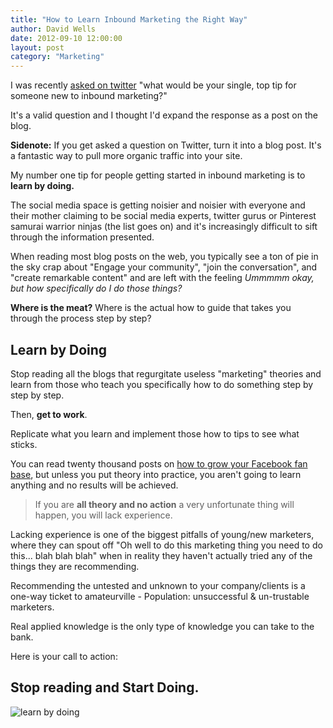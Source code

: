 ```yaml
---
title: "How to Learn Inbound Marketing the Right Way"
author: David Wells
date: 2012-09-10 12:00:00
layout: post
category: "Marketing"
---
```


I was recently [asked on twitter](http://twitter.com/SocMediaRebel/status/244037656412037120) "what would be your single, top tip for someone new to inbound marketing?"

It's a valid question and I thought I'd expand the response as a post on the blog.

**Sidenote:** If you get asked a question on Twitter, turn it into a blog post. It's a fantastic way to pull more organic traffic into your site.

My number one tip for people getting started in inbound marketing is to **learn by doing.**

The social media space is getting noisier and noisier with everyone and their mother claiming to be social media experts, twitter gurus or Pinterest samurai warrior ninjas (the list goes on) and it's increasingly difficult to sift through the information presented.

When reading most blog posts on the web, you typically see a ton of pie in the sky crap about "Engage your community", "join the conversation", and "create remarkable content" and are left with the feeling _Ummmmm okay, but how specifically do I do those things?_

**Where is the meat?** Where is the actual how to guide that takes you through the process step by step?

## Learn by Doing

Stop reading all the blogs that regurgitate useless "marketing" theories and learn from those who teach you specifically how to do something step by step by step.

Then, **get to work**.

Replicate what you learn and implement those how to tips to see what sticks.

You can read twenty thousand posts on [how to grow your Facebook fan base](https://inboundnow.com/no-bullsht-tactical-and-practical-tips-on-gaining-facebook-fans/), but unless you put theory into practice, you aren't going to learn anything and no results will be achieved.

> If you are **all theory and no action** a very unfortunate thing will happen, you will lack experience.

Lacking experience is one of the biggest pitfalls of young/new marketers, where they can spout off "Oh well to do this marketing thing you need to do this... blah blah blah" when in reality they haven't actually tried any of the things they are recommending.

Recommending the untested and unknown to your company/clients is a one-way ticket to amateurville - Population: unsuccessful & un-trustable marketers.

Real applied knowledge is the only type of knowledge you can take to the bank.

Here is your call to action:

## Stop reading and Start Doing.

![learn by doing](https://inboundnow.com/wp-content/uploads/2012/09/learnbydoing-300x300.png)
